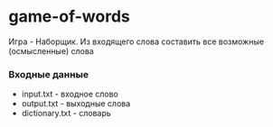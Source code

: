 # game-of-words
Игра - Наборщик. Из входящего слова составить все возможные (осмысленные) слова
### Входные данные
* input.txt - входное слово
* output.txt - выходные слова
* dictionary.txt - словарь
